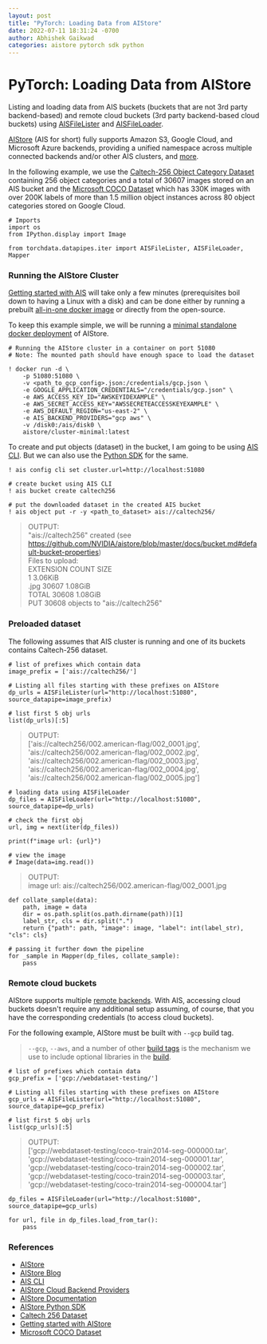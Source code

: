```yaml
---
layout: post
title: "PyTorch: Loading Data from AIStore"
date: 2022-07-11 18:31:24 -0700
author: Abhishek Gaikwad
categories: aistore pytorch sdk python
---
```


# PyTorch: Loading Data from AIStore

Listing and loading data from AIS buckets (buckets that are not 3rd
party backend-based) and remote cloud buckets (3rd party backend-based
cloud buckets) using
[AISFileLister](https://pytorch.org/data/main/generated/torchdata.datapipes.iter.AISFileLister.html#aisfilelister)
and
[AISFileLoader](https://pytorch.org/data/main/generated/torchdata.datapipes.iter.AISFileLoader.html#torchdata.datapipes.iter.AISFileLoader).

[AIStore](https://github.com/NVIDIA/aistore) (AIS for short) fully supports
Amazon S3, Google Cloud, and Microsoft Azure backends, providing a
unified namespace across multiple connected backends and/or other AIS
clusters, and [more](https://github.com/NVIDIA/aistore#features).

In the following example, we use the [Caltech-256 Object Category
Dataset](https://authors.library.caltech.edu/7694/) containing 256
object categories and a total of 30607 images stored on an AIS bucket
and the [Microsoft COCO Dataset](https://cocodataset.org/#home) which
has 330K images with over 200K labels of more than 1.5 million object
instances across 80 object categories stored on Google Cloud.

``` {.python}
# Imports
import os
from IPython.display import Image

from torchdata.datapipes.iter import AISFileLister, AISFileLoader, Mapper
```


### Running the AIStore Cluster

[Getting started with
AIS](https://github.com/NVIDIA/aistore/blob/master/docs/getting_started.md)
will take only a few minutes (prerequisites boil down to having a Linux
with a disk) and can be done either by running a prebuilt [all-in-one
docker image](https://github.com/NVIDIA/aistore/tree/master/deploy) or
directly from the open-source.

To keep this example simple, we will be running a [minimal standalone
docker
deployment](https://github.com/NVIDIA/aistore/blob/master/deploy/prod/docker/single/README.md)
of AIStore.

``` {.python}
# Running the AIStore cluster in a container on port 51080
# Note: The mounted path should have enough space to load the dataset

! docker run -d \
    -p 51080:51080 \
    -v <path_to_gcp_config>.json:/credentials/gcp.json \
    -e GOOGLE_APPLICATION_CREDENTIALS="/credentials/gcp.json" \
    -e AWS_ACCESS_KEY_ID="AWSKEYIDEXAMPLE" \
    -e AWS_SECRET_ACCESS_KEY="AWSSECRETEACCESSKEYEXAMPLE" \
    -e AWS_DEFAULT_REGION="us-east-2" \
    -e AIS_BACKEND_PROVIDERS="gcp aws" \
    -v /disk0:/ais/disk0 \
    aistore/cluster-minimal:latest
```


To create and put objects (dataset) in the bucket, I am going to be
using [AIS
CLI](https://github.com/NVIDIA/aistore/blob/master/docs/cli.md). But we
can also use the [Python
SDK](https://github.com/NVIDIA/aistore/tree/master/python/aistore) for the
same.

``` {.python}
! ais config cli set cluster.url=http://localhost:51080

# create bucket using AIS CLI
! ais bucket create caltech256

# put the downloaded dataset in the created AIS bucket
! ais object put -r -y <path_to_dataset> ais://caltech256/
```

> OUTPUT:<br>"ais://caltech256" created (see https://github.com/NVIDIA/aistore/blob/master/docs/bucket.md#default-bucket-properties)<br>
> Files to upload:<br>
    EXTENSION	 COUNT	 SIZE<br>
                    1	 3.06KiB<br>
    .jpg		 30607	 1.08GiB<br>
    TOTAL		30608	1.08GiB<br>
    PUT 30608 objects to "ais://caltech256"<br>


### Preloaded dataset

The following assumes that AIS cluster is running and one of its buckets
contains Caltech-256 dataset.

``` {.python}
# list of prefixes which contain data
image_prefix = ['ais://caltech256/']

# Listing all files starting with these prefixes on AIStore 
dp_urls = AISFileLister(url="http://localhost:51080", source_datapipe=image_prefix)

# list first 5 obj urls
list(dp_urls)[:5]
```

>OUTPUT:<br>
    ['ais://caltech256/002.american-flag/002_0001.jpg',<br>
     'ais://caltech256/002.american-flag/002_0002.jpg',<br>
     'ais://caltech256/002.american-flag/002_0003.jpg',<br>
     'ais://caltech256/002.american-flag/002_0004.jpg',<br>
     'ais://caltech256/002.american-flag/002_0005.jpg']



``` {.python}
# loading data using AISFileLoader
dp_files = AISFileLoader(url="http://localhost:51080", source_datapipe=dp_urls)

# check the first obj
url, img = next(iter(dp_files))

print(f"image url: {url}")

# view the image
# Image(data=img.read())
```

>OUTPUT:<br>
    image url: ais://caltech256/002.american-flag/002_0001.jpg

``` {.python}
def collate_sample(data):
    path, image = data
    dir = os.path.split(os.path.dirname(path))[1]
    label_str, cls = dir.split(".")
    return {"path": path, "image": image, "label": int(label_str), "cls": cls}
```

``` {.python}
# passing it further down the pipeline
for _sample in Mapper(dp_files, collate_sample):
    pass
```

### Remote cloud buckets

AIStore supports multiple [remote
backends](https://aiatscale.org/docs/providers). With AIS, accessing
cloud buckets doesn\'t require any additional setup assuming, of course,
that you have the corresponding credentials (to access cloud buckets).

For the following example, AIStore must be built with `--gcp` build tag.

> `--gcp`, `--aws`, and a number of other [build tags](https://github.com/NVIDIA/aistore/blob/master/Makefile) is the mechanism we use to include optional libraries in the [build](https://github.com/NVIDIA/aistore/blob/master/docs/getting_started.md#build-make-and-development-tools).

``` {.python}
# list of prefixes which contain data
gcp_prefix = ['gcp://webdataset-testing/']

# Listing all files starting with these prefixes on AIStore 
gcp_urls = AISFileLister(url="http://localhost:51080", source_datapipe=gcp_prefix)

# list first 5 obj urls
list(gcp_urls)[:5]
```

> OUTPUT:<br>
    ['gcp://webdataset-testing/coco-train2014-seg-000000.tar',<br>
     'gcp://webdataset-testing/coco-train2014-seg-000001.tar',<br>
     'gcp://webdataset-testing/coco-train2014-seg-000002.tar',<br>
     'gcp://webdataset-testing/coco-train2014-seg-000003.tar',<br>
     'gcp://webdataset-testing/coco-train2014-seg-000004.tar']

``` {.python}
dp_files = AISFileLoader(url="http://localhost:51080", source_datapipe=gcp_urls)
```
``` {.python}
for url, file in dp_files.load_from_tar():
    pass
```

### References

-   [AIStore](https://github.com/NVIDIA/aistore)
-   [AIStore Blog](https://aiatscale.org/blog)
-   [AIS CLI](https://github.com/NVIDIA/aistore/blob/master/docs/cli.md)
-   [AIStore Cloud Backend
    Providers](https://aiatscale.org/docs/providers)
-   [AIStore Documentation](https://aiatscale.org/docs)
-   [AIStore Python
    SDK](https://github.com/NVIDIA/aistore/tree/master/python/aistore)
-   [Caltech 256 Dataset](https://authors.library.caltech.edu/7694/)
-   [Getting started with
    AIStore](https://github.com/NVIDIA/aistore/blob/master/docs/getting_started.md)
-   [Microsoft COCO Dataset](https://cocodataset.org/#home)